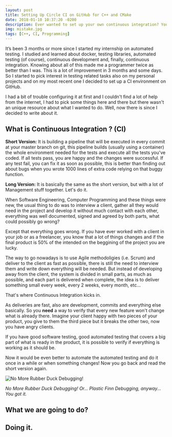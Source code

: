 ```yaml
---
layout: post
title: Setting Up Circle CI on GitHub for C++ and CMake
date: 2018-01-10 10:37:20 -0200
description: Ever wanted to set up your own continuous integration? You can do that with GitHub and CircleCI. Check out how I did for C++ and CMake!
img: mistake.jpg
tags: [C++, CI, Programming]
---
```


It’s been 3 months or more since I started my internship on automated testing. I studied and learned about docker, testing libraries, automated testing (of course), continuous development and, finally, continuous integration. Knowing about all of this made me a programmer twice as better than I was. This is a lot of improvement in 3 months and some days. So I started to pick interest in testing related tasks also on my personal projects and on my most recent one I decided to set up a CI environment on GitHub.

I had a bit of trouble configuring it at first and I couldn't find a lot of help from the internet, I had to pick some things here and there but there wasn't an unique resource about what I wanted to do. Well, now there is since I decided to write about it.

## What is Continuous Integration ? (CI)

**Short Version:** It is building a pipeline that will be executed in every commit at your master branch on git, this pipeline builds (usually using a container) the whole environment needed for the tests and execute all the tests you've coded. If all tests pass, you are happy and the changes were successful. If any test fail, you can fix it as soon as possible, this is better than finding out about bugs when you wrote 1000 lines of extra code relying on that buggy function.

**Long Version:** It is basically the same as the short version, but with a lot of Management stuff together. Let's do it.

When Software Engineering, Computer Programming and these things were new, the usual thing to do was to interview a client, gather all they would need in the project and develop it without much contact with each other, everything was well documented, signed and agreed by both parts, what could possibly go wrong?

Except that everything goes wrong. If you have ever worked with a client in your job or as a freelancer, you know that a lot of things changes and if the final product is 50% of the intended on the beggining of the project you are lucky.

The way to go nowadays is to use Agile methodoligies (i.e. Scrum) and deliver to the client as fast as possible, there is still the need to interview them and write down everything will be needed. But instead of developing away from the client, the system is divided in small parts, as much as possible, and each part is delivered when complete, the idea is to deliver something small every week, every 2 weeks, every month, etc...

That's where Continuous Integration kicks in.

As deliveries are fast, also are development, commits and everything else basically. So you **need** a way to verify that every new feature won't change what is already there. Imagine your client happy with two pieces of your product, you give to them the third piece but it breaks the other two, now you have angry clients.

If you have good software testing, good automated testing that covers a big part of what is ready in the product, it is possible to verify if everything is working as it should be.

Now it would be even better to automate the automated testing and do it once in a while or when something changes! Now you go back and read the short version again. 

![No More Rubber Duck Debugging!]({{site.baseurl}}/assets/img/debugging-finn.jpg)

*No More Rubber Duck Debugging! Or... Plastic Finn Debugging, anyway... You got it.*

## What we are going to do?

## Doing it.

